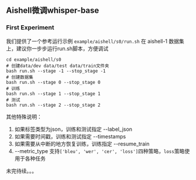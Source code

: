 ## Aishell微调whisper-base


### First Experiment

我们提供了一个参考运行示例 `example/aishell/s0/run.sh` 在 aishell-1 数据集上，建议你一步步运行run.sh脚本，方便调试

```
cd example/aishell/s0
# 创建data/dev data/test data/train文件夹
bash run.sh --stage -1 --stop_stage -1
# 创建数据集
bash run.sh --stage 0 --stop_stage 0
# 训练
bash run.sh --stage 1 --stop_stage 1
# 测试
bash run.sh --stage 2 --stop_stage 2
```

其他特殊说明：

1. 如果标签类型为json，训练和测试指定 --label_json 
2. 如果需要时间戳，训练和测试指定 --timestamps
3. 如果需要从中断的地方恢复训练，训练指定 --resume_train
4. --metric_type 支持`['bleu', 'wer', 'cer', 'loss']`四种策略，`loss`策略使用于各种任务

未完待续。。。